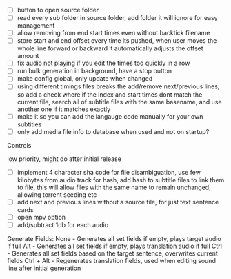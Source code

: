 
- [ ] button to open source folder
- [ ] read every sub folder in source folder, add folder it will ignore for easy management
- [ ] allow removing from end start times even without backtick filename
- [ ] store start and end offset every time its pushed, when user moves the whole line forward or backward it automatically adjusts the offset amount
- [ ] fix audio not playing if you edit the times too quickly in a row
- [ ] run bulk generation in background, have a stop button
- [ ] make config global, only update when changed
- [ ] using different timings files breaks the add/remove next/previous lines, so add a check where if the index and start times dont match the current file, search all of subtitle files with the same basename, and use another one if it matches exactly
- [ ] make it so you can add the langauge code manually for your own subtitles
- [ ] only add media file info to database when used and not on startup?

Controls

low priority, might do after initial release
- [ ] implement 4 character sha code for file disambiguation, use few kilobytes from audio track for hash, add hash to subtitle files to link them to file, this will allow files with the same name to remain unchanged, allowing torrent seeding etc
- [ ] add next and previous lines without a source file, for just text sentence cards
- [ ] open mpv option
- [ ]  add/subtract 1db for each audio

Generate Fields:
None - Generates all set fields if empty, plays target audio if full
Alt - Generates all set fields if empty, plays translation audio if full
Ctrl - Generates all set fields based on the target sentence, overwrites current fields
Ctrl + Alt - Regenerates translation fields, used when editing sound line after initial generation
